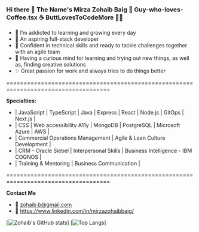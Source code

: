 ###  Hi there 👋 The Name's Mirza Zohaib Baig 🧔 Guy-who-loves-Coffee.tsx ☕ ButtLovesToCodeMore 👨‍💻

 
- 🌱 I’m addicted to learning and growing every day
- 🚀 An aspiring full-stack developer
- 💪 Confident in technical skills and ready to tackle challenges together with an agile team
- 🧠 Having a curious mind for learning and trying out new things, as well as, finding creative solutions
- ✨ Great passion for work and always tries to do things better

====================================================================================

 **Specialties:**
  - | JavaScript | TypeScript | Java | Express | React | Node.js | GitOps | Next.js | 
  - | CSS | Web accessibility A11y | MongoDB | PostgreSQL | Microsoft Azure | AWS | 
  - | Commercial Operations Management | Agile & Lean Culture Development | 
  - | CRM – Oracle Siebel | Interpersonal Skills | Business Intelligence - IBM COGNOS |
  - | Training & Mentoring | Business Communication |  

====================================================================================

**Contact Me**
- 📧 zohaib.b@gmail.com
- 🏢 https://www.linkedin.com/in/mirzazohaibbaig/

[![Zohaib's GitHub stats](https://github-readme-stats.vercel.app/api?username=mirzazohaib)]
[![Top Langs](https://github-readme-stats.vercel.app/api/top-langs/?username=mirzazohaib)]
